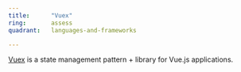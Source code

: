 ```yaml
---
title:      "Vuex"
ring:       assess
quadrant:   languages-and-frameworks

---
```

[Vuex](https://vuex.vuejs.org/) is a state management pattern + library for Vue.js applications.